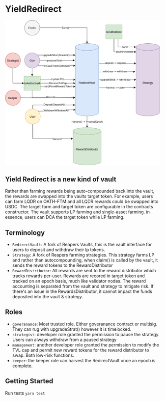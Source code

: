 # YieldRedirect



![Yield Redirect Diagram](https://github.com/RoboVault/YieldRedirect/blob/smooth_refactor/YieldRedirect.png)

## Yield Redirect is a new kind of vault

Rather than farming rewards being auto-compounded back into the vault, the rewards are swapped into the vaults target token. For example, users can farm LQDR on OATH-FTM and all LQDR rewards could be swapped into USDC. The target farm and target token are configurable in the contracts constructor. 
The vault supports LP farming and single-asset farming.
in essence, users can DCA the target token while LP farming. 

## Terminology

- `RedirectVault`: A fork of Reapers Vaults, this is the vault interface for users to deposit and withdraw their lp tokens.
- `Strategy`: A fork of Reapers farming strategies. This strategy farms LP and rather than autocompounding, when claim() is called by the vault, it sends the reward tokens to the RewardDistributor
- `RewardDistributor`: All rewards are sent to the reward distributor which tracks rewards per-user. Rewards are recored in target token and tracked on an epoch basis, much like validator nodes. The reward accounting is separated from the vault and strategy to mitigate risk. If there's an issue in the RewardsDistributor, it cannot impact the funds deposited into the vault & strategy. 

## Roles
- `goveranance`: Most trusted role. Either goveranance contract or multisig. They can rug with upgradeStrat() however it is timelocked. 
- `strategist`: developer role granted the permission to pause the strategy. Users can always withdraw from a paused strategy
- `management`: another developer role granted the permission to modify the TVL cap and permit new reward tokens for the reward distributor to swap. Both low-risk functions.
- `keeper`: the keeper role can harvest the RedirectVault once an epoch is complete. 


## Getting Started

Run tests
`yarn test`
